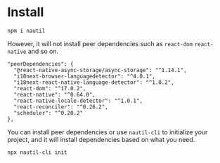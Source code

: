 # Install

```
npm i nautil
```

However, it will not install peer dependencies such as `react-dom` `react-native` and so on.

```
"peerDependencies": {
  "@react-native-async-storage/async-storage": "^1.14.1",
  "i18next-browser-languagedetector": "^4.0.1",
  "i18next-react-native-language-detector": "^1.0.2",
  "react-dom": "^17.0.2",
  "react-native": "^0.64.0",
  "react-native-locale-detector": "^1.0.1",
  "react-reconciler": "^0.26.2",
  "scheduler": "^0.20.2"
},
```

You can install peer dependencies or use `nautil-cli` to initialize your project, and it will install dependencies based on what you need.

```
npx nautil-cli init
```
